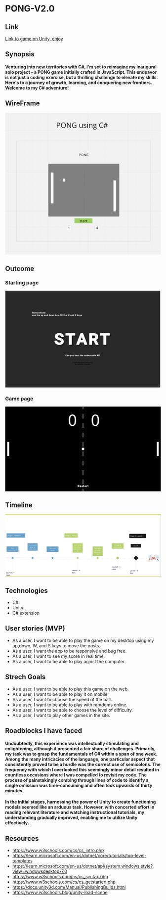 # PONG-V2.0

## Link 
[Link to game on Unity, enjoy](https://play.unity.com/mg/other/pong-webgl-4)

## Synopsis
#### Venturing into new territories with C#, I'm set to reimagine my inaugural solo project - a PONG game initially crafted in JavaScript. This endeavor is not just a coding exercise, but a thrilling challenge to elevate my skills. Here's to a journey of growth, learning, and conquering new frontiers. Welcome to my C# adventure!

## WireFrame
![wireFrame](./images/wireFrame.png)

## Outcome

### Starting page
![wireFrame](./images/StartPage.png)

### Game page
![wireFrame](./images/GamePage.png)

## Timeline
![timeLine](./images/timeline.png)

## Technologies
* C#
* Unity
* C# extension

## User stories (MVP)
* As a user, I want to be able to play the game on my desktop using my up,down, W, and S keys to move the posts.
* As a user, I want the app to be responsive and bug free.
* As a user, I want to see my score in real time.
* As a user, I want to be able to play aginst the computer. 
## Strech Goals
* As a user, I want to be able to play this game on the web.
* As a user, I want to be able to play it on mobile.
* As a user, I want to choose the speed of the ball.
* As a user, I want to be able to play with ramdoms online.
* As a user, I want to be able to choose the level of difficulty.
* As a user, I want to play other games in the site.

## Roadblocks I have faced
#### Undoubtedly, this experience was intellectually stimulating and enlightening, although it presented a fair share of challenges. Primarily, my task was to grasp the fundamentals of C# within a span of one week. Among the many intricacies of the language, one particular aspect that consistently proved to be a hurdle was the correct use of semicolons. The frequency with which I overlooked this seemingly minor detail resulted in countless occasions where I was compelled to revisit my code. The process of painstakingly combing through lines of code to identify a single omission was time-consuming and often took upwards of thirty minutes.

#### In the initial stages, harnessing the power of Unity to create functioning models seemed like an arduous task. However, with concerted effort in reading relevant literature and watching instructional tutorials, my understanding gradually improved, enabling me to utilize Unity effectively.

## Resources
* https://www.w3schools.com/cs/cs_intro.php
* https://learn.microsoft.com/en-us/dotnet/core/tutorials/top-level-templates
* https://learn.microsoft.com/en-us/dotnet/api/system.windows.style?view=windowsdesktop-7.0
* https://www.w3schools.com/cs/cs_syntax.php
* https://www.w3schools.com/cs/cs_getstarted.php
* https://docs.unity3d.com/Manual/PublishingBuilds.html
* https://www.w3schools.blog/unity-load-scene